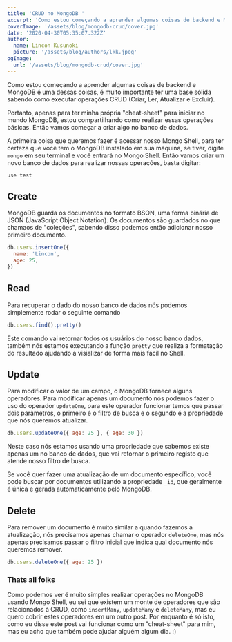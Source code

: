```yaml
---
title: 'CRUD no MongoDB '
excerpt: 'Como estou começando a aprender algumas coisas de backend e MongoDB é uma dessas coisas, é muito importante ter uma base sólida sabendo como executar operações CRUD (Criar, Ler, Atualizar e Excluir).'
coverImage: '/assets/blog/mongodb-crud/cover.jpg'
date: '2020-04-30T05:35:07.322Z'
author:
  name: Lincon Kusunoki
  picture: '/assets/blog/authors/lkk.jpeg'
ogImage:
  url: '/assets/blog/mongodb-crud/cover.jpg'
---
```


Como estou começando a aprender algumas coisas de backend e MongoDB é uma dessas coisas, é muito importante ter uma base sólida sabendo como executar operações CRUD (Criar, Ler, Atualizar e Excluir).

Portanto, apenas para ter minha própria "cheat-sheet" para iniciar no mundo MongoDB, estou compartilhando como realizar essas operações básicas. Então vamos começar a criar algo no banco de dados.

A primeira coisa que queremos fazer é acessar nosso Mongo Shell, para ter certeza que você tem o MongoDB instalado em sua máquina, se tiver, digite `mongo` em seu terminal e você entrará no Mongo Shell. Então vamos criar um novo banco de dados para realizar nossas operações, basta digitar:

```
use test
```

## Create

MongoDB guarda os documentos no formato BSON, uma forma binária de JSON (JavaScript Object Notation). Os documentos são guardados no que chamaos de "coleções", sabendo disso podemos então adicionar nosso primeiro documento.

```js
db.users.insertOne({
  name: 'Lincon',
  age: 25,
})
```

## Read

Para recuperar o dado do nosso banco de dados nós podemos simplemente rodar o seguinte comando

```js
db.users.find().pretty()
```

Este comando vai retornar todos os usuários do nosso banco dados, também nós estamos executando a função `pretty` que realiza a formatação do resultado ajudando a visializar de forma mais fácil no Shell.

## Update

Para modificar o valor de um campo, o MongoDB fornece alguns operadores. Para modificar apenas um documento nós podemos fazer o uso do operador `updateOne`, para este operador funcionar temos que passar dois parâmetros, o primeiro é o filtro de busca e o segundo é a propriedade que nós queremos atualizar.

```js
db.users.updateOne({ age: 25 }, { age: 30 })
```

Neste caso nós estamos usando uma propriedade que sabemos existe apenas um no banco de dados, que vai retornar o primeiro registo que atende nosso filtro de busca.

Se você quer fazer uma atualização de um documento específico, você pode buscar por documentos utilizando a propriedade `_id`, que geralmente é única e gerada automaticamente pelo MongoDB.

## Delete

Para remover um documento é muito similar a quando fazemos a atualização, nós precisamos apenas chamar o operador `deleteOne`, mas nós apenas precisamos passar o filtro inicial que indica qual documento nós queremos remover.

```js
db.users.deleteOne({ age: 25 })
```

### Thats all folks

Como podemos ver é muito simples realizar operações no MongoDB usando Mongo Shell, eu sei que existem um monte de operadores que são relacionados à CRUD, como `insertMany`, `updateMany` e `deleteMany`, mas eu quero cobrir estes operadores em um outro post. Por enquanto é só isto, como eu disse este post vai funcionar como um "cheat-sheet" para mim, mas eu acho que também pode ajudar alguém algum dia. :)

